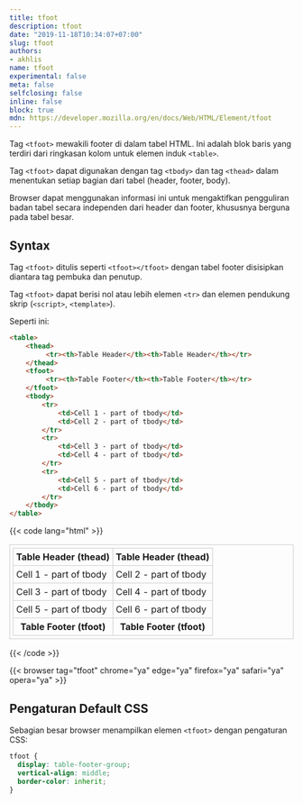 ```yaml
---
title: tfoot
description: tfoot
date: "2019-11-18T10:34:07+07:00"
slug: tfoot
authors:
- akhlis
name: tfoot
experimental: false
meta: false
selfclosing: false
inline: false
block: true
mdn: https://developer.mozilla.org/en/docs/Web/HTML/Element/tfoot
---
```


Tag `<tfoot>` mewakili footer di dalam tabel HTML. Ini adalah blok baris yang terdiri dari ringkasan kolom untuk elemen induk `<table>`.

Tag `<tfoot>` dapat digunakan dengan tag `<tbody>` dan tag `<thead>` dalam menentukan setiap bagian dari tabel (header, footer, body).

Browser dapat menggunakan informasi ini untuk mengaktifkan pengguliran badan tabel secara independen dari header dan footer, khususnya berguna pada tabel besar.

## Syntax

Tag `<tfoot>` ditulis seperti `<tfoot></tfoot>` dengan tabel footer disisipkan diantara tag pembuka dan penutup.

Tag `<tfoot>` dapat berisi nol atau lebih elemen `<tr>` dan elemen pendukung skrip (`<script>`, `<template>`).

Seperti ini:
```html
<table>
	<thead>
	     <tr><th>Table Header</th><th>Table Header</th></tr>
	</thead>
	<tfoot>
	     <tr><th>Table Footer</th><th>Table Footer</th></tr>
	</tfoot>
	<tbody>
		<tr>
			<td>Cell 1 - part of tbody</td>
			<td>Cell 2 - part of tbody</td>
		</tr>
		<tr>
			<td>Cell 3 - part of tbody</td>
			<td>Cell 4 - part of tbody</td>
		</tr>
		<tr>
			<td>Cell 5 - part of tbody</td>
			<td>Cell 6 - part of tbody</td>
		</tr>
	</tbody>
</table>
```

{{< code lang="html" >}}
<!DOCTYPE html>
<title>Example</title>
<style>
  table,
  td,
  th {
    border: 1px solid #ccc;
    padding: 5px;
  }

  tfoot {
    background-color: yellow;
  }
</style>
<table>
  <thead>
    <tr>
      <th>Table Header (thead)</th>
      <th>Table Header (thead)</th>
    </tr>
  </thead>
  <tfoot>
    <tr>
      <th>Table Footer (tfoot)</th>
      <th>Table Footer (tfoot)</th>
    </tr>
  </tfoot>
  <tbody>
    <tr>
      <td>Cell 1 - part of tbody</td>
      <td>Cell 2 - part of tbody</td>
    </tr>
    <tr>
      <td>Cell 3 - part of tbody</td>
      <td>Cell 4 - part of tbody</td>
    </tr>
    <tr>
      <td>Cell 5 - part of tbody</td>
      <td>Cell 6 - part of tbody</td>
    </tr>
  </tbody>
</table>
{{< /code >}}

{{< browser tag="tfoot" chrome="ya" edge="ya" firefox="ya" safari="ya" opera="ya" >}}

## Pengaturan Default CSS

Sebagian besar browser menampilkan elemen `<tfoot>` dengan pengaturan CSS:

```css
tfoot {
  display: table-footer-group;
  vertical-align: middle;
  border-color: inherit;
}
```